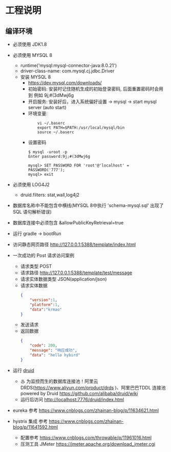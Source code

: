 # 工程说明
## 编译环境
* 必须使用 JDK1.8
* 必须使用 MYSQL 8
    * runtime('mysql:mysql-connector-java:8.0.21')
    * driver-class-name: com.mysql.cj.jdbc.Driver
    * 安装 MYSQL 8
        * https://dev.mysql.com/downloads/
        * 初始密码: 安装时记住随机生成的初始登录密码, 后面重置密码时会用到 例如 9j;#(3dMwj6g
        * 开启服务: 安装好后，进入系统偏好设置 -> mysql -> start mysql server (auto start)
        * 环境变量:
            ```
                vi ~/.baserc
                export PATH=$PATH:/usr/local/mysql/bin
                source ~/.baserc
            ```
        * 设置密码
            ```
            $ mysql -uroot -p
            Enter password:9j;#(3dMwj6g

            mysql> SET PASSWORD FOR 'root'@'localhost' = PASSWORD('777');
            mysql> exit
            ```
* 必须使用 LOG4J2
    * druid.filters: stat,wall,log4j2
* 数据库名称中不能包含中横线(MYSQL 8中执行 'schema-mysql.sql' 出现了 SQL 语句解析错误)
* 数据库连接中必须包含 &allowPublicKeyRetrieval=true
* 运行 gradle -> bootRun
* 访问静态网页路径 http://127.0.0.1:5388/template/index.html
* 一次成功的 Post 请求访问案例
    * 请求类型 POST
    * 请求路径 http://127.0.0.1:5388/template/test/message
    * 请求实体数据类型 JSON(application/json)
    * 请求实体数据
        ```json
        {
            "version":1,
            "platform":1,
            "data":"krmao"
        }
        ```
    * 发送请求
    * 返回数据
        ```json
        {
            "code": 200,
            "message": "响应成功",
            "data": "hello hybird"
        }
        ```
* 运行 [druid](https://github.com/alibaba/druid)
    * ♨ 为监控而生的数据库连接池！阿里云DRDS(https://www.aliyun.com/product/drds )、阿里巴巴TDDL 连接池powered by Druid https://github.com/alibaba/druid/wiki
    * 运行后访问 [http://localhost:7776/druid/index.html](http://localhost:7776/druid/index.html)

* eureka 参考 https://www.cnblogs.com/zhainan-blog/p/11634621.html
* hystrix 集成 参考 https://www.cnblogs.com/zhainan-blog/p/11641592.html
    * 配置参考 https://www.cnblogs.com/throwable/p/11961016.html
    * 压测工具 JMeter https://jmeter.apache.org/download_jmeter.cgi

